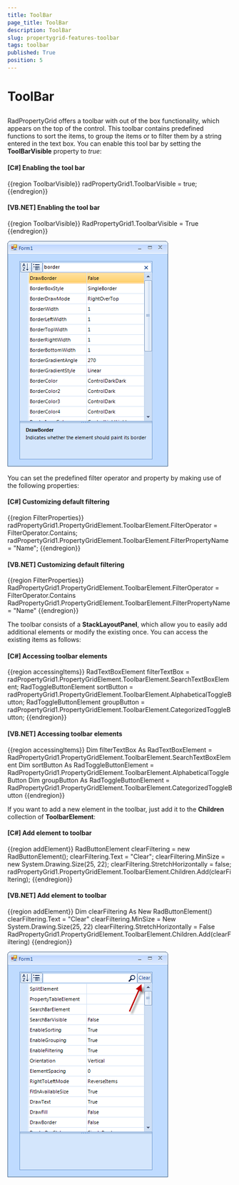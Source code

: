 ```yaml
---
title: ToolBar
page_title: ToolBar
description: ToolBar
slug: propertygrid-features-toolbar
tags: toolbar
published: True
position: 5
---
```


# ToolBar



## 

RadPropertyGrid offers a toolbar with out of the box functionality, which appears on the top of the control.
        	This toolbar contains predefined functions to sort the items, to group the items or to filter them by a 
        	string entered in the text box. You can enable this tool bar by setting the __ToolBarVisible__
        	property to *true*:
        

#### __[C#] Enabling the tool bar__

{{region ToolbarVisible}}
	            radPropertyGrid1.ToolbarVisible = true;
	{{endregion}}



#### __[VB.NET] Enabling the tool bar__

{{region ToolbarVisible}}
	        RadPropertyGrid1.ToolbarVisible = True
	{{endregion}}

![propertygrid-features-toolbar 001](images/propertygrid-features-toolbar001.png)

You can set the predefined filter operator and property by making use of the following properties:
        

#### __[C#] Customizing default filtering__

{{region FilterProperties}}
	            radPropertyGrid1.PropertyGridElement.ToolbarElement.FilterOperator = FilterOperator.Contains;
	            radPropertyGrid1.PropertyGridElement.ToolbarElement.FilterPropertyName = "Name";
	{{endregion}}



#### __[VB.NET] Customizing default filtering__

{{region FilterProperties}}
	        RadPropertyGrid1.PropertyGridElement.ToolbarElement.FilterOperator = FilterOperator.Contains
	        RadPropertyGrid1.PropertyGridElement.ToolbarElement.FilterPropertyName = "Name"
	{{endregion}}



The toolbar consists of a __StackLayoutPanel__, which allow you to easily add additional elements 
			or modify the existing once. You can access the existing items as follows:
		

#### __[C#] Accessing toolbar elements__

{{region accessingItems}}
	            RadTextBoxElement filterTextBox = radPropertyGrid1.PropertyGridElement.ToolbarElement.SearchTextBoxElement;
	            RadToggleButtonElement sortButton = radPropertyGrid1.PropertyGridElement.ToolbarElement.AlphabeticalToggleButton;
	            RadToggleButtonElement groupButton = radPropertyGrid1.PropertyGridElement.ToolbarElement.CategorizedToggleButton;
	{{endregion}}



#### __[VB.NET] Accessing toolbar elements__

{{region accessingItems}}
	        Dim filterTextBox As RadTextBoxElement = RadPropertyGrid1.PropertyGridElement.ToolbarElement.SearchTextBoxElement
	        Dim sortButton As RadToggleButtonElement = RadPropertyGrid1.PropertyGridElement.ToolbarElement.AlphabeticalToggleButton
	        Dim groupButton As RadToggleButtonElement = RadPropertyGrid1.PropertyGridElement.ToolbarElement.CategorizedToggleButton
	{{endregion}}



If you want to add a new element in the toolbar, just add it to the __Children__ 
			collection of __ToolbarElement__:
		

#### __[C#] Add element to toolbar__

{{region addElement}}
	            RadButtonElement clearFiltering = new RadButtonElement();
	            clearFiltering.Text = "Clear";
	            clearFiltering.MinSize = new System.Drawing.Size(25, 22);
	            clearFiltering.StretchHorizontally = false;
	            radPropertyGrid1.PropertyGridElement.ToolbarElement.Children.Add(clearFiltering);
	{{endregion}}



#### __[VB.NET] Add element to toolbar__

{{region addElement}}
	        Dim clearFiltering As New RadButtonElement()
	        clearFiltering.Text = "Clear"
	        clearFiltering.MinSize = New System.Drawing.Size(25, 22)
	        clearFiltering.StretchHorizontally = False
	        RadPropertyGrid1.PropertyGridElement.ToolbarElement.Children.Add(clearFiltering)
	{{endregion}}

![propertygrid-features-toolbar 002](images/propertygrid-features-toolbar002.png)
